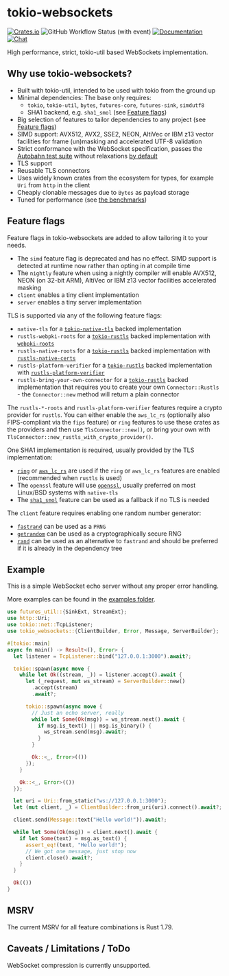 # tokio-websockets

[![Crates.io](https://img.shields.io/crates/v/tokio-websockets.svg?maxAge=2592000)](https://crates.io/crates/tokio-websockets)
![GitHub Workflow Status (with event)](https://img.shields.io/github/actions/workflow/status/Gelbpunkt/tokio-websockets/ci.yml)
[![Documentation](https://img.shields.io/docsrs/tokio-websockets)](https://docs.rs/tokio-websockets)
[![Chat](https://dcbadge.limes.pink/api/server/https://discord.gg/RduHx2QtZT?style=flat)](https://discord.gg/RduHx2QtZT)

High performance, strict, tokio-util based WebSockets implementation.

## Why use tokio-websockets?

- Built with tokio-util, intended to be used with tokio from the ground up
- Minimal dependencies: The base only requires:
  - `tokio`, `tokio-util`, `bytes`, `futures-core`, `futures-sink`, `simdutf8`
  - SHA1 backend, e.g. `sha1_smol` (see [Feature flags](#feature-flags))
- Big selection of features to tailor dependencies to any project (see [Feature flags](#feature-flags))
- SIMD support: AVX512, AVX2, SSE2, NEON, AltiVec or IBM z13 vector facilities for frame (un)masking and accelerated UTF-8 validation
- Strict conformance with the WebSocket specification, passes the [Autobahn test suite](https://github.com/crossbario/autobahn-testsuite) without relaxations [by default](https://gelbpunkt.github.io/tokio-websockets/index.html)
- TLS support
- Reusable TLS connectors
- Uses widely known crates from the ecosystem for types, for example `Uri` from `http` in the client
- Cheaply clonable messages due to `Bytes` as payload storage
- Tuned for performance (see [the benchmarks](./benches/README.md))

## Feature flags

Feature flags in tokio-websockets are added to allow tailoring it to your needs.

- The `simd` feature flag is deprecated and has no effect. SIMD support is detected at runtime now rather than opting in at compile time
- The `nightly` feature when using a nightly compiler will enable AVX512, NEON (on 32-bit ARM), AltiVec or IBM z13 vector facilities accelerated masking
- `client` enables a tiny client implementation
- `server` enables a tiny server implementation

TLS is supported via any of the following feature flags:

- `native-tls` for a [`tokio-native-tls`](https://docs.rs/tokio-native-tls/latest/tokio_native_tls/) backed implementation
- `rustls-webpki-roots` for a [`tokio-rustls`](https://docs.rs/tokio-rustls/latest/tokio_rustls/) backed implementation with [`webpki-roots`](https://docs.rs/webpki-roots/latest/webpki_roots/)
- `rustls-native-roots` for a [`tokio-rustls`](https://docs.rs/tokio-rustls/latest/tokio_rustls/) backed implementation with [`rustls-native-certs`](https://docs.rs/rustls-native-certs/latest/rustls_native_certs/)
- `rustls-platform-verifier` for a [`tokio-rustls`](https://docs.rs/tokio-rustls/latest/tokio_rustls/) backed implementation with [`rustls-platform-verifier`](https://docs.rs/rustls-platform-verifier/latest/rustls_platform_verifier/)
- `rustls-bring-your-own-connector` for a [`tokio-rustls`](https://docs.rs/tokio-rustls/latest/tokio_rustls/) backed implementation that requires you to create your own `Connector::Rustls` - the `Connector::new` method will return a plain connector

The `rustls-*-roots` and `rustls-platform-verifier` features require a crypto provider for `rustls`. You can either enable the `aws_lc_rs` (optionally also FIPS-compliant via the `fips` feature) or `ring` features to use these crates as the providers and then use `TlsConnector::new()`, or bring your own with `TlsConnector::new_rustls_with_crypto_provider()`.

One SHA1 implementation is required, usually provided by the TLS implementation:

- [`ring`](https://docs.rs/ring/latest/ring/) or [`aws_lc_rs`](https://docs.rs/aws-lc-rs/latest/aws_lc_rs/) are used if the `ring` or `aws_lc_rs` features are enabled (recommended when `rustls` is used)
- The `openssl` feature will use [`openssl`](https://docs.rs/openssl/latest/openssl/), usually preferred on most Linux/BSD systems with `native-tls`
- The [`sha1_smol`](https://docs.rs/sha1_smol/latest/sha1_smol/) feature can be used as a fallback if no TLS is needed

The `client` feature requires enabling one random number generator:

- [`fastrand`](https://docs.rs/fastrand/latest/fastrand) can be used as a `PRNG`
- [`getrandom`](https://docs.rs/getrandom/latest/getrandom) can be used as a cryptographically secure RNG
- [`rand`](https://docs.rs/rand/latest/rand) can be used as an alternative to `fastrand` and should be preferred if it is already in the dependency tree

## Example

This is a simple WebSocket echo server without any proper error handling.

More examples can be found in the [examples folder](https://github.com/Gelbpunkt/tokio-websockets/tree/main/examples).

```rust
use futures_util::{SinkExt, StreamExt};
use http::Uri;
use tokio::net::TcpListener;
use tokio_websockets::{ClientBuilder, Error, Message, ServerBuilder};

#[tokio::main]
async fn main() -> Result<(), Error> {
  let listener = TcpListener::bind("127.0.0.1:3000").await?;

  tokio::spawn(async move {
    while let Ok((stream, _)) = listener.accept().await {
      let (_request, mut ws_stream) = ServerBuilder::new()
        .accept(stream)
        .await?;

      tokio::spawn(async move {
        // Just an echo server, really
        while let Some(Ok(msg)) = ws_stream.next().await {
          if msg.is_text() || msg.is_binary() {
            ws_stream.send(msg).await?;
          }
        }

        Ok::<_, Error>(())
      });
    }

    Ok::<_, Error>(())
  });

  let uri = Uri::from_static("ws://127.0.0.1:3000");
  let (mut client, _) = ClientBuilder::from_uri(uri).connect().await?;

  client.send(Message::text("Hello world!")).await?;

  while let Some(Ok(msg)) = client.next().await {
    if let Some(text) = msg.as_text() {
      assert_eq!(text, "Hello world!");
      // We got one message, just stop now
      client.close().await?;
    }
  }

  Ok(())
}
```

## MSRV

The current MSRV for all feature combinations is Rust 1.79.

## Caveats / Limitations / ToDo

WebSocket compression is currently unsupported.
